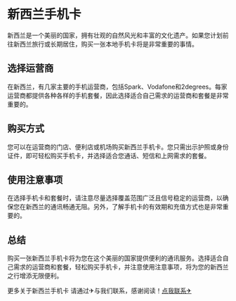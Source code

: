 # 新西兰手机卡

新西兰是一个美丽的国家，拥有壮观的自然风光和丰富的文化遗产。如果您计划前往新西兰旅行或长期居住，购买一张本地手机卡将是非常重要的事情。

## 选择运营商

在新西兰，有几家主要的手机运营商，包括Spark、Vodafone和2degrees。每家运营商都提供各种各样的手机套餐，因此选择适合自己需求的运营商和套餐是非常重要的。

## 购买方式

您可以在运营商的门店、便利店或机场购买新西兰手机卡。您只需出示护照或身份证件，即可轻松购买手机卡，并选择适合您通话、短信和上网需求的套餐。

## 使用注意事项

在选择手机卡和套餐时，请注意尽量选择覆盖范围广泛且信号稳定的运营商，以确保您在新西兰的通讯畅通无阻。另外，了解手机卡的有效期和充值方式也是非常重要的。

## 总结

购买一张新西兰手机卡将为您在这个美丽的国家提供便利的通讯服务。选择适合自己需求的运营商和套餐，轻松购买手机卡，并注意使用注意事项，将为您的新西兰之行增添无限便利。

更多关于新西兰手机卡 请通过✈与我们联系，感谢阅读！[点我联系✈](https://www.k02.cc)